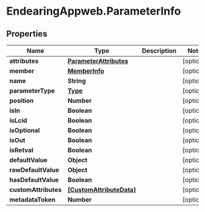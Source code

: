 # EndearingAppweb.ParameterInfo

## Properties
Name | Type | Description | Notes
------------ | ------------- | ------------- | -------------
**attributes** | [**ParameterAttributes**](ParameterAttributes.md) |  | [optional] 
**member** | [**MemberInfo**](MemberInfo.md) |  | [optional] 
**name** | **String** |  | [optional] 
**parameterType** | [**Type**](Type.md) |  | [optional] 
**position** | **Number** |  | [optional] 
**isIn** | **Boolean** |  | [optional] 
**isLcid** | **Boolean** |  | [optional] 
**isOptional** | **Boolean** |  | [optional] 
**isOut** | **Boolean** |  | [optional] 
**isRetval** | **Boolean** |  | [optional] 
**defaultValue** | **Object** |  | [optional] 
**rawDefaultValue** | **Object** |  | [optional] 
**hasDefaultValue** | **Boolean** |  | [optional] 
**customAttributes** | [**[CustomAttributeData]**](CustomAttributeData.md) |  | [optional] 
**metadataToken** | **Number** |  | [optional] 
